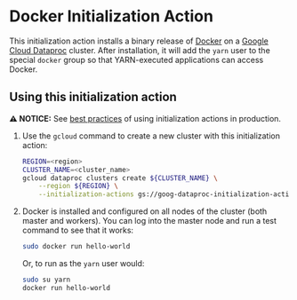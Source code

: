 # Docker Initialization Action

This initialization action installs a binary release of
[Docker](https://www.docker.com/) on a [Google Cloud
Dataproc](https://cloud.google.com/dataproc) cluster. After installation, it
will add the `yarn` user to the special `docker` group so that YARN-executed
applications can access Docker.

## Using this initialization action

**:warning: NOTICE:** See [best practices](/README.md#how-initialization-actions-are-used) of using initialization actions in production.

1. Use the `gcloud` command to create a new cluster with this initialization
   action:

    ```bash
    REGION=<region>
    CLUSTER_NAME=<cluster_name>
    gcloud dataproc clusters create ${CLUSTER_NAME} \
        --region ${REGION} \
        --initialization-actions gs://goog-dataproc-initialization-actions-${REGION}/docker/docker.sh
    ```

1. Docker is installed and configured on all nodes of the cluster (both master
   and workers). You can log into the master node and run a test command to see
   that it works:

    ```bash
    sudo docker run hello-world
    ```

    Or, to run as the `yarn` user would:

     ```bash
     sudo su yarn
     docker run hello-world
     ```
